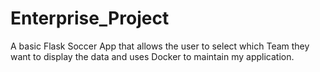 # Enterprise_Project
A basic Flask Soccer App that allows the user to select which Team they want to display the data and uses Docker to maintain my application.
